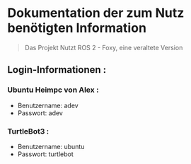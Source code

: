 # Dokumentation der zum Nutz benötigten Information
 > Das Projekt Nutzt ROS 2 - Foxy, eine veraltete Version

## Login-Informationen :
### Ubuntu Heimpc von Alex :
   - Benutzername: adev
   - Passwort: adev
### TurtleBot3 :
   - Benutzername: ubuntu
   - Passwort: turtlebot
